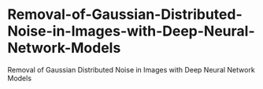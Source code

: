 # Removal-of-Gaussian-Distributed-Noise-in-Images-with-Deep-Neural-Network-Models
Removal of Gaussian Distributed Noise in Images with Deep Neural Network Models
